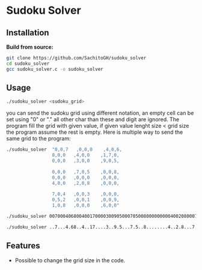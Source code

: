 # Sudoku Solver


## Installation

**Build from source:**
```sh
git clone https://github.com/SachitoGH/sudoku_solver
cd sudoku_solver
gcc sudoku_solver.c -o sudoku_solver
```

## Usage

```sh
./sudoku_solver <sudoku_grid>
```
you can send the sudoku grid using different notation, an empty cell can be set using "0" or "." all other char than these and digit are ignored. The program fill the grid with given value, if given value lenght size < grid size the program assume the rest is empty.
Here is multiple way to send the same grid to the program:
```sh
./sudoku_solver  "0,0,7   ,0,0,0    ,4,0,6,
                 8,0,0   ,4,0,0    ,1,7,0,
                 0,0,0   ,3,0,0    ,9,0,5,
                 
                 0,0,0   ,7,0,5    ,0,0,8,
                 0,0,0   ,0,0,0    ,0,0,0,
                 4,0,0   ,2,0,8    ,0,0,0,
                 
                 7,0,4   ,0,0,3    ,0,0,0,
                 0,5,2   ,0,0,1    ,0,0,9,
                 1,0,8   ,0,0,0    ,6,0,0"
```
```sh
./sudoku_solver 007000406800400170000300905000705008000000000400208000704003000052001009108000600
```
```sh
./sudoku_solver ..7...4.68..4..17....3..9.5...7.5..8........4..2.8...7.4..3....52..1..91.8...6..
```

## Features

- Possible to change the grid size in the code.

